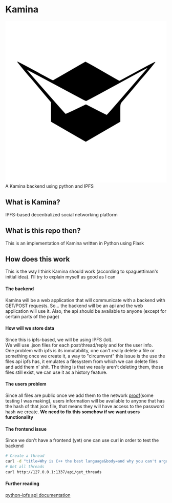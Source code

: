 # Kamina
![Kamina_Logo](./kamina_logo.svg)  
A Kamina backend using python and IPFS
<br>
## What is Kamina?
IPFS-based decentralized social networking platform

## What is this repo then?
This is an implementation of Kamina written in Python using Flask

## How does this work
This is the way I think Kamina should work (according to spaguettiman's initial idea). I'll try to explain myself as good as I can

#### The backend
Kamina will be a web application that will communicate with a backend with GET/POST requests. So... the backend will be an api and the web application will use it.
Also, the api should be available to anyone (except for certain parts of the page)

#### How will we store data
Since this is ipfs-based, we will be using IPFS (lol).  
We will use .json files for each post/thread/reply and for the user info.  
One problem with ipfs is its inmutability, one can't really delete a file or something once we create it, a way to "circumvent" this issue is the use the files api ipfs has, it emulates a filesystem from which we can delete files and add them n' shit. The thing is that we really aren't deleting them, those files still exist, we can use it as a history feature.  

#### The users problem
Since all files are public once we add them to the network [proof](https://ipfs.io/ipfs/QmTKwydPody1deWXxQo7TZEpuZhFFzDkWpcYyeFyB9WdAb)(some testing I was making), users information will be available to anyone that has the hash of that json file, that means they will have access to the password hash we create. **We need to fix this somehow if we want users functionality**

#### The frontend issue
Since we don't have a frontend (yet) one can use curl in order to test the backend
```sh
# Create a thread
curl -d "title=Why is C++ the best language&body=and why you can't argue with me" http://127.0.0.1:1337/api/make_thread
# Get all threads
curl http://127.0.0.1:1337/api/get_threads
```

#### Further reading
[python-ipfs api documentation](https://ipfs.io/ipns/QmZ86ow1byeyhNRJEatWxGPJKcnQKG7s51MtbHdxxUddTH/Software/Python/ipfsapi/)
